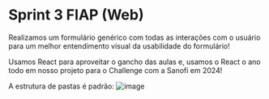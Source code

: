 # Sprint 3 FIAP (Web)

Realizamos um formulário genérico com todas as interações com o usuário para um melhor entendimento visual da usabilidade do formulário!

Usamos React para aproveitar o gancho das aulas e, usamos o React o ano todo em nosso projeto para o Challenge com a Sanofi em 2024!

A estrutura de pastas é padrão:
![image](https://github.com/user-attachments/assets/d57f7385-beb9-4c67-a60e-6ed7160ba498)
